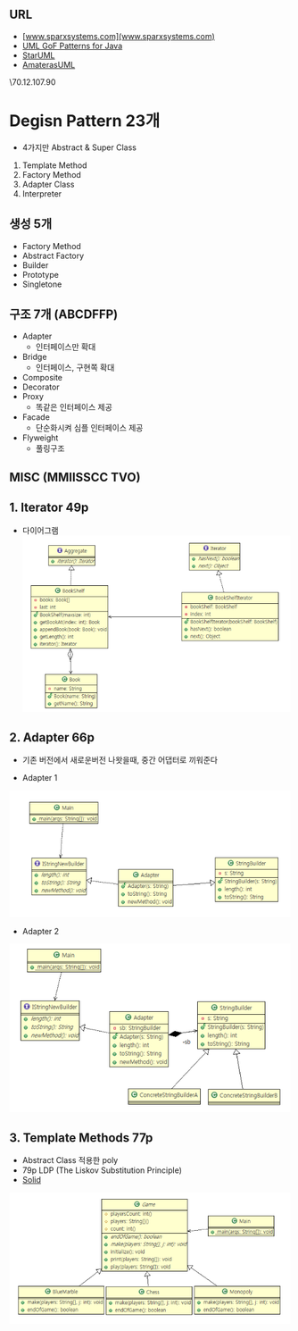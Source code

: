 ## URL
- [www.sparxsystems.com](www.sparxsystems.com)
- [UML GoF Patterns for Java](http://www.sparxsystems.com/resources/developers/uml_patterns.html)
- [StarUML](http://staruml.io/)
- [AmaterasUML](http://amateras.osdn.jp/cgi-bin/fswiki_en/wiki.cgi?page=AmaterasUML)



\\70.12.107.90

# Degisn Pattern 23개
- 4가지만 Abstract & Super Class
1. Template Method
2. Factory Method
3. Adapter Class
4. Interpreter

## 생성 5개
- Factory Method
- Abstract Factory
- Builder
- Prototype
- Singletone

## 구조 7개 (ABCDFFP)
- Adapter
    - 인터페이스만 확대
- Bridge
    - 인터페이스, 구현쪽 확대
- Composite
- Decorator
- Proxy
    - 똑같은 인터페이스 제공
- Facade
    - 단순화시켜 심플 인터페이스 제공
- Flyweight
    - 풀링구조


## MISC (MMIISSCC TVO)



## 1. Iterator 49p
- 다이어그램
![img](../be_Iterator/img.PNG)

## 2. Adapter 66p
- 기존 버전에서 새로운버전 나왓을때, 중간 어댑터로 끼워준다

- Adapter 1

![img](../st_Adapter2Class/img.PNG)

- Adapter 2

![img](../st_Adapter2Object/img.PNG)

## 3. Template Methods 77p
- Abstract Class 적용한 poly
- 79p LDP (The Liskov Substitution Principle)
- [Solid](https://en.wikipedia.org/wiki/SOLID_(object-oriented_design))

![img](../be_TemplateMethod2/img.PNG)